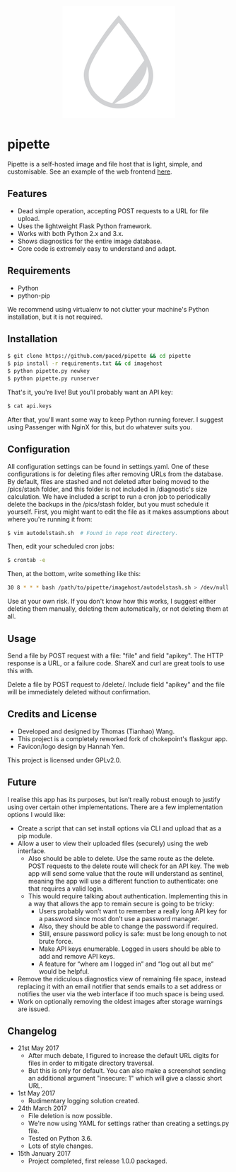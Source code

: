 <p align="center">
<img src=imagehost/static/images/pipette.png alt="Pipette!" />
</p>

pipette
=======

Pipette is a self-hosted image and file host that is light, simple, and customisable. See an example of the web frontend [here](https://i.paced.me).

Features
--------

-	Dead simple operation, accepting POST requests to a URL for file upload.
-	Uses the lightweight Flask Python framework.
-	Works with both Python 2.x and 3.x.
-	Shows diagnostics for the entire image database.
-	Core code is extremely easy to understand and adapt.

Requirements
------------

-	Python
-	python-pip

We recommend using virtualenv to not clutter your machine's Python installation, but it is not required.

Installation
------------

```sh
$ git clone https://github.com/paced/pipette && cd pipette
$ pip install -r requirements.txt && cd imagehost
$ python pipette.py newkey
$ python pipette.py runserver
```

That's it, you're live! But you'll probably want an API key:

```sh
$ cat api.keys
```

After that, you'll want some way to keep Python running forever. I suggest using Passenger with NginX for this, but do whatever suits you.

Configuration
-------------

All configuration settings can be found in settings.yaml. One of these configurations is for deleting files after removing URLs from the database. By default, files are stashed and not deleted after being moved to the /pics/stash folder, and this folder is not included in /diagnostic's size calculation. We have included a script to run a cron job to periodically delete the backups in the /pics/stash folder, but you must schedule it yourself. First, you might want to edit the file as it makes assumptions about where you're running it from:

```sh
$ vim autodelstash.sh  # Found in repo root directory.
```

Then, edit your scheduled cron jobs:

```sh
$ crontab -e
```

Then, at the bottom, write something like this:

```sh
30 8 * * * bash /path/to/pipette/imagehost/autodelstash.sh > /dev/null 2>&1
```

Use at your own risk. If you don't know how this works, I suggest either deleting them manually, deleting them automatically, or not deleting them at all.

Usage
-----

Send a file by POST request with a file: "file" and field "apikey". The HTTP response is a URL, or a failure code. ShareX and curl are great tools to use this with.

Delete a file by POST request to /delete/<file>. Include field "apikey" and the file will be immediately deleted without confirmation.

Credits and License
-------------------

-	Developed and designed by Thomas (Tianhao) Wang.
-	This project is a completely reworked fork of chokepoint's flaskgur app.
-	Favicon/logo design by Hannah Yen.

This project is licensed under GPLv2.0.

Future
------

I realise this app has its purposes, but isn’t really robust enough to justify using over certain other implementations. There are a few implementation options I would like:

-	Create a script that can set install options via CLI and upload that as a pip module.
-	Allow a user to view their uploaded files (securely) using the web interface.
	-	Also should be able to delete. Use the same route as the delete. POST requests to the delete route will check for an API key. The web app will send some value that the route will understand as sentinel, meaning the app will use a different function to authenticate: one that requires a valid login.
	-	This would require talking about authentication. Implementing this in a way that allows the app to remain secure is going to be tricky:
		-	Users probably won’t want to remember a really long API key for a password since most don’t use a password manager.
		-	Also, they should be able to change the password if required.
		-	Still, ensure password policy is safe: must be long enough to not brute force.
		-	Make API keys enumerable. Logged in users should be able to add and remove API keys.
		-	A feature for “where am I logged in” and “log out all but me” would be helpful.
-	Remove the ridiculous diagnostics view of remaining file space, instead replacing it with an email notifier that sends emails to a set address or notifies the user via the web interface if too much space is being used.
-	Work on optionally removing the oldest images after storage warnings are issued.

Changelog
---------

-	21st May 2017
	-	After much debate, I figured to increase the default URL digits for files in order to mitigate directory traversal.
	-	But this is only for default. You can also make a screenshot sending an additional argument "insecure: 1" which will give a classic short URL.
-	1st May 2017
	-	Rudimentary logging solution created.
-	24th March 2017
	-	File deletion is now possible.
	-	We're now using YAML for settings rather than creating a settings.py file.
	-	Tested on Python 3.6.
	-	Lots of style changes.
-	15th January 2017
	-	Project completed, first release 1.0.0 packaged.
